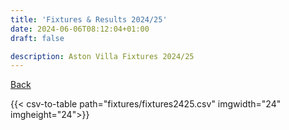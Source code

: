 ```yaml
---
title: 'Fixtures & Results 2024/25'
date: 2024-06-06T08:12:04+01:00
draft: false

description: Aston Villa Fixtures 2024/25
---
```


[Back](/fixtures/)

{{< csv-to-table path="fixtures/fixtures2425.csv" imgwidth="24" imgheight="24">}}
